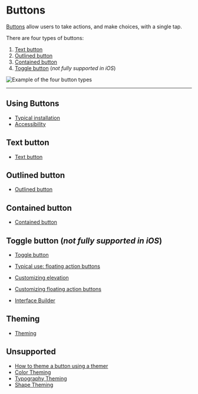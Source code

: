 # Buttons

<!-- badges -->

[Buttons](https://material.io/components/buttons/) allow users to take actions, and make choices, with a single tap.

There are four types of buttons:

1. [Text button](#text-button)
2. [Outlined button](#outlined-button)
3. [Contained button](#contained-button)
4. [Toggle button](#toggle-button) (*not fully supported in iOS*)

![Example of the four button types](docs/assets/buttons_types.png)

<!-- <img src="assets/text.gif" alt="An animation showing a Material Design text button." width="115"> <img src="assets/outlined.gif" alt="An animation showing a Material Design outlined button." width="115"> <img src="assets/contained.gif" alt="An animation showing a Material Design contained button." width="115"> <img src="assets/fab.gif" alt="An animation showing a Material Design floating action button." width="99">
 -->
<!-- design-and-api -->

<!-- toc -->

- - -

## Using Buttons

<!-- getting-started -->

- [Typical installation](../../../docs/component-installation.md)
- [Accessibility](accessibility.md)

## Text button
- [Text button](text-button.md)

## Outlined button
- [Outlined button](outlined-button.md)

## Contained button
- [Contained button](contained-button.md)

## Toggle button (*not fully supported in iOS*)
- [Toggle button](toggle-button.md)

- [Typical use: floating action buttons](typical-use-floating-action-buttons.md)
- [Customizing elevation](customizing-elevation.md)
- [Customizing floating action buttons](customizing-floating-action-buttons.md)
- [Interface Builder](interface-builder.md)

## Theming

- [Theming](theming.md)

## Unsupported

- [How to theme a button using a themer](theming-with-themers.md)
- [Color Theming](color-theming.md)
- [Typography Theming](typography-theming.md)
- [Shape Theming](shape-theming.md)
